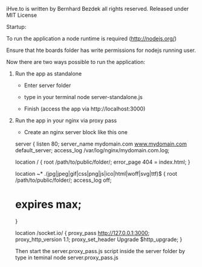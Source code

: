 iHve.to is written by Bernhard Bezdek all rights reserved.
Released under MIT License


Startup:

To run the application a node runtime is required (http://nodejs.org/)

Ensure that hte boards folder has write permissions for nodejs running user.

Now there are two ways possible to run the application:

1) Run the app as standalone



    - Enter server folder
    - type in your terminal node server-standalone.js

    - Finish (access the app via http://localhost:3000)

2) Run the app in your nginx via proxy pass

    - Create an nginx server block like this one

	server {
     listen 80;
     server_name mydomain.com www.mydomain.com default_server;
     access_log /var/log/nginx/mydomain.com.log;



     location / {
        root /path/to/public/folder/;
        error_page    404 = index.html;
     }

     location ~* \.(jpg|jpeg|gif|css|png|js|ico|html|woff|svg|ttf)$ {
       root /path/to/public/folder/;
       access_log off;
      # expires max;
     }

     location /socket.io/ {
            proxy_pass http://127.0.0.1:3000;
            proxy_http_version 1.1;
            proxy_set_header Upgrade $http_upgrade;
     }


     Then start the server.proxy_pass.js script inside the server folder by type in teminal
     node server.proxy_pass.js


